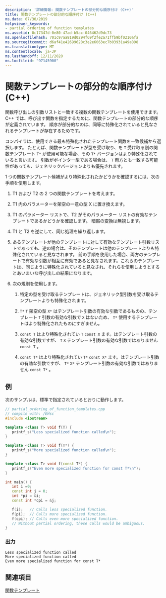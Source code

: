 ```yaml
---
description: '詳細情報: 関数テンプレートの部分的な順序付け (C++)'
title: 関数テンプレートの部分的な順序付け (C++)
ms.date: 07/30/2019
helpviewer_keywords:
- partial ordering of function templates
ms.assetid: 0c17347d-0e80-47ad-b5ac-046462d9dc73
ms.openlocfilehash: 701c97aa819d0294f69f2fe2a71ffb9bf0210afa
ms.sourcegitcommit: d6af41e42699628c3e2e6063ec7b03931a49a098
ms.translationtype: MT
ms.contentlocale: ja-JP
ms.lasthandoff: 12/11/2020
ms.locfileid: "97145900"
---
```

# <a name="partial-ordering-of-function-templates-c"></a>関数テンプレートの部分的な順序付け (C++)

関数呼び出しの引数リストと一致する複数の関数テンプレートを使用できます。 C++ では、呼び出す関数を指定するために、関数テンプレートの部分的な順序が定義されています。 順序が部分的なのは、同等に特殊化されていると見なされるテンプレートが存在するためです。

コンパイラは、使用できる最も特殊化されたテンプレート関数を一致候補から選択します。 たとえば、関数テンプレートが型を受け取り、を `T` 受け取る別の関数テンプレート `T*` が使用可能な場合、その `T*` バージョンはより特殊化されていると言います。 引数がポインター型である場合は、 `T` 両方とも一致する可能性があっても、ジェネリックバージョンよりも優先されます。

1 つの関数テンプレート候補がより特殊化されたかどうかを確認するには、次の手順を使用します。

1. T1 および T2 の 2 つの関数テンプレートを考えます。

1. T1 内のパラメーターを架空の一意の型 X に置き換えます。

1. T1 のパラメーター リストで、T2 がそのパラメーター リストの有効なテンプレートであるかどうかを確認します。 暗黙の変換は無視します。

1. T1 と T2 を逆にして、同じ処理を繰り返します。

1. あるテンプレートが他のテンプレートに対して有効なテンプレート引数リストであっても、逆の場合は、そのテンプレートは他のテンプレートよりも特殊化されていると見なされます。 前の手順を使用した場合、両方のテンプレートで有効な引数が相互に有効であると見なされます。これらのテンプレートは、同じように特殊化されていると見なされ、それらを使用しようとするとあいまいな呼び出しの結果になります。

1. 次の規則を使用します。

   1. 特定の型を受け取るテンプレートは、ジェネリック型引数を受け取るテンプレートよりも特殊化されます。

   1. `T*` `T` 架空の型 `X*` はテンプレート引数の有効な引数であるものの、テンプレート `T` 引数の有効な引数で `X` はないため、 `T*` 使用するテンプレートはより特殊化されたものにすぎません。

   1. `const T` はより特殊化されてい `T` `const X` ます。はテンプレート引数の有効な引数ですが、 `T` `X` テンプレート引数の有効な引数ではありません `const T` 。

   1. `const T*` はより特殊化されてい `T*` `const X*` ます。はテンプレート引数の有効な引数ですが、 `T*` `X*` テンプレート引数の有効な引数ではありません `const T*` 。

## <a name="example"></a>例

次のサンプルは、標準で指定されているとおりに動作します。

```cpp
// partial_ordering_of_function_templates.cpp
// compile with: /EHsc
#include <iostream>

template <class T> void f(T) {
   printf_s("Less specialized function called\n");
}

template <class T> void f(T*) {
   printf_s("More specialized function called\n");
}

template <class T> void f(const T*) {
   printf_s("Even more specialized function for const T*\n");
}

int main() {
   int i =0;
   const int j = 0;
   int *pi = &i;
   const int *cpi = &j;

   f(i);   // Calls less specialized function.
   f(pi);  // Calls more specialized function.
   f(cpi); // Calls even more specialized function.
   // Without partial ordering, these calls would be ambiguous.
}
```

### <a name="output"></a>出力

```Output
Less specialized function called
More specialized function called
Even more specialized function for const T*
```

## <a name="see-also"></a>関連項目

[関数テンプレート](../cpp/function-templates.md)
